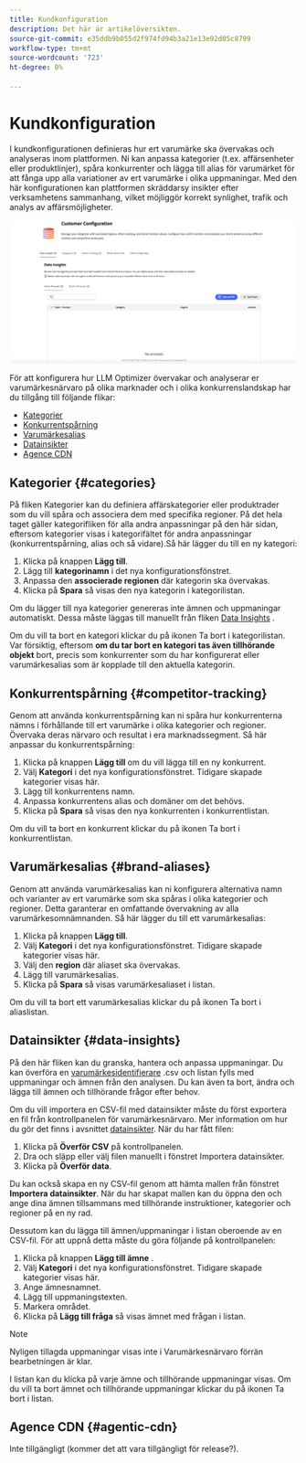 ```yaml
---
title: Kundkonfiguration
description: Det här är artikelöversikten.
source-git-commit: e35ddb9b055d2f974fd94b3a21e13e92d05c8799
workflow-type: tm+mt
source-wordcount: '723'
ht-degree: 0%

---
```



# Kundkonfiguration

I kundkonfigurationen definieras hur ert varumärke ska övervakas och analyseras inom plattformen. Ni kan anpassa kategorier (t.ex. affärsenheter eller produktlinjer), spåra konkurrenter och lägga till alias för varumärket för att fånga upp alla variationer av ert varumärke i olika uppmaningar. Med den här konfigurationen kan plattformen skräddarsy insikter efter verksamhetens sammanhang, vilket möjliggör korrekt synlighet, trafik och analys av affärsmöjligheter.

![Trendar-URL:er som tävlar om källhänvisningar](/help/dashboards/assets/customer-config.png)

För att konfigurera hur LLM Optimizer övervakar och analyserar er varumärkesnärvaro på olika marknader och i olika konkurrenslandskap har du tillgång till följande flikar:

* [Kategorier](#categories)
* [Konkurrentspårning](#competitor-tracking)
* [Varumärkesalias](#brand-aliases)
* [Datainsikter](#data-insights)
* [Agence CDN](#agentic-cdn)

## Kategorier {#categories}

På fliken Kategorier kan du definiera affärskategorier eller produktrader som du vill spåra och associera dem med specifika regioner. På det hela taget gäller kategorifliken för alla andra anpassningar på den här sidan, eftersom kategorier visas i kategorifältet för andra anpassningar (konkurrentspårning, alias och så vidare).Så här lägger du till en ny kategori:

1. Klicka på knappen **Lägg till**.
2. Lägg till **kategorinamn** i det nya konfigurationsfönstret.
3. Anpassa den **associerade regionen** där kategorin ska övervakas.
4. Klicka på **Spara** så visas den nya kategorin i kategorilistan.

Om du lägger till nya kategorier genereras inte ämnen och uppmaningar automatiskt. Dessa måste läggas till manuellt från fliken [Data Insights](#data-insights) .

Om du vill ta bort en kategori klickar du på ikonen Ta bort i kategorilistan. Var försiktig, eftersom **om du tar bort en kategori tas även tillhörande objekt** bort, precis som konkurrenter som du har konfigurerat eller varumärkesalias som är kopplade till den aktuella kategorin.

## Konkurrentspårning {#competitor-tracking}

Genom att använda konkurrentspårning kan ni spåra hur konkurrenterna nämns i förhållande till ert varumärke i olika kategorier och regioner. Övervaka deras närvaro och resultat i era marknadssegment. Så här anpassar du konkurrentspårning:

1. Klicka på knappen **Lägg till** om du vill lägga till en ny konkurrent.
2. Välj **Kategori** i det nya konfigurationsfönstret. Tidigare skapade kategorier visas här.
3. Lägg till konkurrentens namn.
4. Anpassa konkurrentens alias och domäner om det behövs.
5. Klicka på **Spara** så visas den nya konkurrenten i konkurrentlistan.

Om du vill ta bort en konkurrent klickar du på ikonen Ta bort i konkurrentlistan.

## Varumärkesalias {#brand-aliases}

Genom att använda varumärkesalias kan ni konfigurera alternativa namn och varianter av ert varumärke som ska spåras i olika kategorier och regioner. Detta garanterar en omfattande övervakning av alla varumärkesomnämnanden. Så här lägger du till ett varumärkesalias:

1. Klicka på knappen **Lägg till**.
2. Välj **Kategori** i det nya konfigurationsfönstret. Tidigare skapade kategorier visas här.
3. Välj den **region** där aliaset ska övervakas.
4. Lägg till varumärkesalias.
5. Klicka på **Spara** så visas varumärkesaliaset i listan.

Om du vill ta bort ett varumärkesalias klickar du på ikonen Ta bort i aliaslistan.

## Datainsikter {#data-insights}

På den här fliken kan du granska, hantera och anpassa uppmaningar. Du kan överföra en [varumärkesidentifierare](/help/dashboards/brand-presence.md#data-insights) .csv och listan fylls med uppmaningar och ämnen från den analysen. Du kan även ta bort, ändra och lägga till ämnen och tillhörande frågor efter behov.

Om du vill importera en CSV-fil med datainsikter måste du först exportera en fil från kontrollpanelen för varumärkesnärvaro. Mer information om hur du gör det finns i avsnittet [datainsikter](/help/dashboards/brand-presence.md#data-insights). När du har fått filen:

1. Klicka på **Överför CSV** på kontrollpanelen.
2. Dra och släpp eller välj filen manuellt i fönstret Importera datainsikter.
3. Klicka på **Överför data**.

Du kan också skapa en ny CSV-fil genom att hämta mallen från fönstret **Importera datainsikter**. När du har skapat mallen kan du öppna den och ange dina ämnen tillsammans med tillhörande instruktioner, kategorier och regioner på en ny rad.

Dessutom kan du lägga till ämnen/uppmaningar i listan oberoende av en CSV-fil. För att uppnå detta måste du göra följande på kontrollpanelen:

1. Klicka på knappen **Lägg till ämne** .
2. Välj **Kategori** i det nya konfigurationsfönstret. Tidigare skapade kategorier visas här.
3. Ange ämnesnamnet.
4. Lägg till uppmaningstexten.
5. Markera området.
6. Klicka på **Lägg till fråga** så visas ämnet med frågan i listan.

>[!NOTE]
>Nyligen tillagda uppmaningar visas inte i Varumärkesnärvaro förrän bearbetningen är klar.

I listan kan du klicka på varje ämne och tillhörande uppmaningar visas. Om du vill ta bort ämnet och tillhörande uppmaningar klickar du på ikonen Ta bort i listan.

## Agence CDN {#agentic-cdn}

Inte tillgängligt (kommer det att vara tillgängligt för release?).

